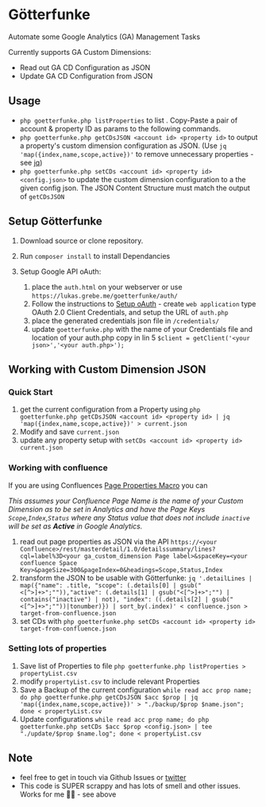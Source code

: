 Götterfunke
==============

Automate some Google Analytics (GA) Management Tasks

Currently supports GA Custom Dimensions:

- Read out GA CD Configuration as JSON
- Update GA CD Configuration from JSON

## Usage

- `php goetterfunke.php listProperties` to list <account id> <property id> <property name>. Copy-Paste a pair of account & property ID as params to the following commands.
- `php goetterfunke.php getCDsJSON <account id> <property id>` to output a property's custom dimension configuration as JSON. (Use `jq 'map({index,name,scope,active})'` to remove unnecessary properties - see [jq](https://stedolan.github.io/jq/))
- `php goetterfunke.php setCDs <account id> <property id> <config.json>` to update the custom dimension configuration to a the given config json. The JSON Content Structure must match the output of `getCDsJSON`


## Setup Götterfunke

1. Download source or clone repository.
1. Run `composer install` to install Dependancies
1. Setup Google API oAuth:

    1. place the `auth.html` on your webserver or use `https://lukas.grebe.me/goetterfunke/auth/`
    1. Follow the instructions to [Setup oAuth](https://support.google.com/cloud/answer/6158849?hl=en) - create `web application` type OAuth 2.0 Client Credentials, and setup the URL of `auth.php`
    2. place the generated credentials json file in `/credentials/`
    3. update `goetterfunke.php` with the name of your Credentials file and location of your auth.php copy in lin 5 `$client = getClient('<your json>','<your auth.php>');`

## Working with Custom Dimension JSON
### Quick Start
1. get the current configuration from a Property using `php goetterfunke.php getCDsJSON <account id> <property id> | jq 'map({index,name,scope,active})' > current.json`
2. Modify and save `current.json`
3. update any property setup with `setCDs <account id> <property id> current.json`

### Working with confluence

If you are using Confluences [Page Properties Macro](https://confluence.atlassian.com/doc/page-properties-macro-184550024.html) you can

_This assumes your Confluence Page Name is the name of your Custom Dimension as to be set in Analytics and have the Page Keys `Scope`,`Index`,`Status` where any Status value that does not include `inactive` will be set as __Active__ in Google Analytics._

1. read out page properties as JSON via the API `https://<your Confluence>/rest/masterdetail/1.0/detailssummary/lines?cql=label%3D<your ga_custom_dimension Page label>&spaceKey=<your confluence Space Key>&pageSize=300&pageIndex=0&headings=Scope,Status,Index`
2. transform the JSON to be usable with Götterfunke: `jq '.detailLines | map({"name": .title, "scope": (.details[0] | gsub("<[^>]+>";"")),"active": (.details[1] | gsub("<[^>]+>";"") | contains("inactive") | not), "index": ((.details[2] | gsub("<[^>]+>";""))|tonumber)}) | sort_by(.index)' < confluence.json > target-from-confluence.json`
3. set CDs with `php goetterfunke.php setCDs <account id> <property id> target-from-confluence.json`

### Setting lots of properties
1. Save list of Properties to file `php goetterfunke.php listProperties > propertyList.csv`
2. modify `propertyList.csv` to include relevant Properties
3. Save a Backup of the current configuration `while read acc prop name; do php goetterfunke.php getCDsJSON $acc $prop | jq 'map({index,name,scope,active})' > "./backup/$prop $name.json"; done < propertyList.csv`
4. Update configurations `while read acc prop name; do php goetterfunke.php setCDs $acc $prop <config.json> | tee "./update/$prop $name.log"; done < propertyList.csv`


## Note

- feel free to get in touch via Github Issues or [twitter](https://twitter.com/LukasGrebe)
- This code is SUPER scrappy and has lots of smell and other issues. Works for me 🤷‍♂️ - see above
